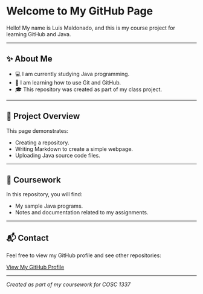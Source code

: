 # Welcome to My GitHub Page

Hello! My name is Luis Maldonado, and this is my course project for learning GitHub and Java.

---

## ✨ About Me
- 💻 I am currently studying Java programming.
- 🌱 I am learning how to use Git and GitHub.
- 🎓 This repository was created as part of my class project.

---

## 📂 Project Overview
This page demonstrates:
- Creating a repository.
- Writing Markdown to create a simple webpage.
- Uploading Java source code files.

---

## 📝 Coursework
In this repository, you will find:
- My sample Java programs.
- Notes and documentation related to my assignments.

---

## 📬 Contact
Feel free to view my GitHub profile and see other repositories:

[View My GitHub Profile](https://github.com/Burritoman190)

---

*Created as part of my coursework for COSC 1337*
